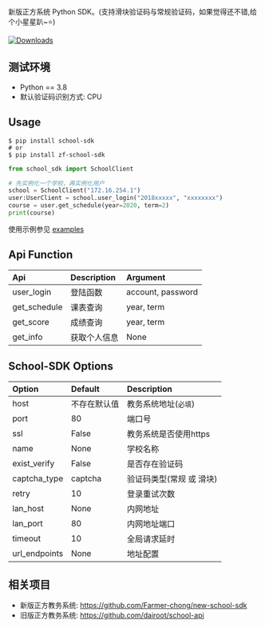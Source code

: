 新版正方系统 Python SDK。(支持滑块验证码与常规验证码，如果觉得还不错,给个小星星趴~⭐)

<!-- [![Build Status](https://travis-ci.org/dairoot/school-api.svg?branch=master)](https://travis-ci.org/dairoot/school-api)
[![Scrutinizer Code Quality](https://scrutinizer-ci.com/g/dairoot/school-api/badges/quality-score.png?b=master)](https://scrutinizer-ci.com/g/dairoot/school-api/?branch=master)
[![codecov](https://codecov.io/gh/dairoot/school-api/branch/master/graph/badge.svg)](https://codecov.io/gh/dairoot/school-api)
[![pypi](https://img.shields.io/pypi/v/school-api.svg)](https://pypi.org/project/school-api/)
[![Downloads](https://pepy.tech/badge/school-sdk)](https://pepy.tech/project/school-api) -->


[![Downloads](https://pepy.tech/badge/school-sdk)](https://pepy.tech/project/school-sdk)

## 测试环境
- Python == 3.8 
- 默认验证码识别方式: CPU

## Usage
```Shell
$ pip install school-sdk
# or
$ pip install zf-school-sdk
```

```Python
from school_sdk import SchoolClient

# 先实例化一个学校，再实例化用户
school = SchoolClient("172.16.254.1")
user:UserClient = school.user_login("2018xxxxx", "xxxxxxxx")
course = user.get_schedule(year=2020, term=2)
print(course)
```

使用示例参见 [examples](examples/)

## Api Function

| Api          | Description  | Argument          |
| :----------- | :----------- | :---------------- |
| user_login   | 登陆函数     | account, password |
| get_schedule | 课表查询     | year, term        |
| get_score    | 成绩查询     | year, term        |
| get_info     | 获取个人信息 | None              |



## School-SDK Options

| Option        | Default      | Description              |
| :------------ | :----------- | :----------------------- |
| host          | 不存在默认值 | 教务系统地址(`必填`)     |
| port          | 80           | 端口号                   |
| ssl           | False        | 教务系统是否使用https    |
| name          | None         | 学校名称                 |
| exist_verify  | False        | 是否存在验证码           |
| captcha_type  | captcha      | 验证码类型(常规 或 滑块) |
| retry         | 10           | 登录重试次数             |
| lan_host      | None         | 内网地址                 |
| lan_port      | 80           | 内网地址端口             |
| timeout       | 10           | 全局请求延时             |
| url_endpoints | None         | 地址配置                 |

## 相关项目

- 新版正方教务系统: https://github.com/Farmer-chong/new-school-sdk
- 旧版正方教务系统: https://github.com/dairoot/school-api

<!-- | <!--            | url_path_list | `略`                    | 学校接口地址列表 |
| class_time_list | `略`          | 上课时间列表            |
| timeout         | 10            | 全局请求延时            |
| session         | MemoryStorage | 缓存工具(推荐使用redis) |              | --> 
